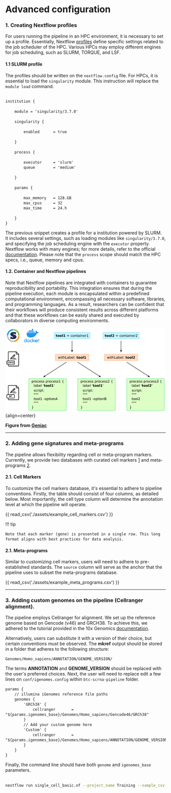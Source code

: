 # Advanced configuration

### 1. Creating Nextflow profiles

For users running the pipeline in an HPC environment, it is necessary to set up a profile. Essentially, Nextflow [profiles](https://www.nextflow.io/docs/latest/config.html#config-profiles) define specific settings related to the job scheduler of the HPC. Various HPCs may employ different engines for job scheduling, such as SLURM, TORQUE, and LSF. 

#### 1.1 SLURM profile

The profiles should be written on the `nextflow.config` file. For HPCs, it is essential to load the `singularity` module. This instruction will replace the `module load` command.

```{ .bash .copy }

institution {

    module = 'singularity/3.7.0'

    singularity {

        enabled      = true

    }

    process {

        executor     = 'slurm'
        queue        = 'medium'

    }

    params {

        max_memory   = 128.GB
        max_cpus     = 32
        max_time     = 24.h

    }
}

```

The previous snippet creates a profile for a institution powered by SLURM. It includes several settings, such as loading modules like `singularity/3.7.0`, and specifying the job scheduling engine with the `executor` property. Nextflow works with many engines; for more details, refer to the official [documentation](https://nf-co.re/docs/usage/tutorials/step_by_step_institutional_profile). Please note that the `process` scope should match the HPC specs, i.e., queue, memory and cpus.

#### 1.2. Container and Nextflow pipelines

Note that Nextflow pipelines are integrated with containers to guarantee reproducibility and portability. This integration ensures that during the pipeline execution, each module is encapsulated within a predefined computational environment, encompassing all necessary software, libraries, and programming languages. As a result, researchers can be confident that their workflows will produce consistent results across different platforms and that these workflows can be easily shared and executed by collaborators in diverse computing environments.

![Image caption](figures/schema-geniac-container.gif){align=center}

**Figure from [Geniac](https://open-research-europe.ec.europa.eu/articles/1-76)**

---

### 2. Adding gene signatures and meta-programs


The pipeline allows flexibility regarding cell or meta-program markers. Currently, we provide two databases with curated cell markers [1](https://github.com/break-through-cancer/btc-scrna-pipeline/blob/main/assets/cell_markers_database.csv) and meta-programs [2](https://github.com/break-through-cancer/btc-scrna-pipeline/blob/main/assets/meta_programs_database.csv).

#### 2.1. Cell Markers

To customize the cell markers database, it's essential to adhere to pipeline conventions. Firstly, the table should consist of four columns, as detailed below. Most importantly, the cell type column will determine the annotation level at which the pipeline will operate.

{{ read_csv('./assets/example_cell_markers.csv') }}

!!! tip

    Note that each marker (gene) is presented in a single row. This long format aligns with best practices for data analysis.

#### 2.1. Meta-programs

Similar to customizing cell markers, users will need to adhere to pre-established standards. The `source` column will serve as the anchor that the pipeline uses to subset the meta-programs database.

{{ read_csv('./assets/example_meta_programs.csv') }}

---

### 3. Adding custom genomes on the pipeline (Cellranger alignment).

The pipeline employs Cellranger for alignment. We set up the reference genome based on Gencode (v46) and GRCH38. To achieve this, we adhered to the tutorial provided in the 10x Genomics [documentation](https://support.10xgenomics.com/single-cell-gene-expression/software/release-notes/build#grch38_%23%7Bfiles.refdata_GRCh38.version%7D). 

Alternatively, users can substitute it with a version of their choice, but certain conventions must be observed. The **mkref** output should be stored in a folder that adheres to the following structure: 

```
Genomes/Homo_sapiens/ANNOTATION/GENOME_VERSION/
```

The terms **ANNOTATION** and **GENOME_VERSION** should be replaced with the user's preferred choices. Next, the user will need to replace edit a few lines on `conf/igenomes.config` within `btc-scrna-pipeline` folder. 

```
params {
    // illumina iGenomes reference file paths
    genomes {
        'GRCh38' {
            cellranger       = "${params.igenomes_base}/Genomes/Homo_sapiens/Gencode46/GRCh38"
        }
        // Add your custom genome here
        'Custom' {
            cellranger       = "${params.igenomes_base}/Genomes/Homo_sapiens/ANNOTATION/GENOME_VERSION"
        }
    }
}

```

Finally, the command line should have both `genome` and `igenomes_base` parameters.

```{.bash .copy}

nextflow run single_cell_basic.nf --project_name Training --sample_csv sample_table.csv --meta_data meta_data.csv --cancer_type Ovarian --genome Custom path/to/Genomes/Homo_sapiens/ANNOTATION/GENOME_VERSION" --igenomes_base -resume -profile seadragon

```